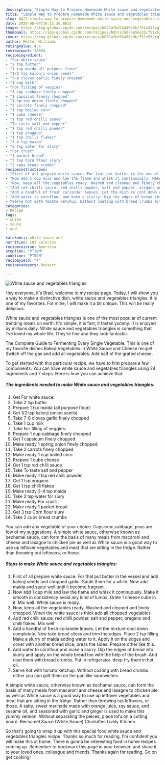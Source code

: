 ```yaml
---
description: "Simple Way to Prepare Homemade White sauce and vegetables triangles"
title: "Simple Way to Prepare Homemade White sauce and vegetables triangles"
slug: 6427-simple-way-to-prepare-homemade-white-sauce-and-vegetables-triangles
date: 2020-08-04T10:11:36.861Z
image: https://img-global.cpcdn.com/recipes/b057a7bd76a50e3b/751x532cq70/white-sauce-and-vegetables-triangles-recipe-main-photo.jpg
thumbnail: https://img-global.cpcdn.com/recipes/b057a7bd76a50e3b/751x532cq70/white-sauce-and-vegetables-triangles-recipe-main-photo.jpg
cover: https://img-global.cpcdn.com/recipes/b057a7bd76a50e3b/751x532cq70/white-sauce-and-vegetables-triangles-recipe-main-photo.jpg
author: Hester Williams
ratingvalue: 4.4
reviewcount: 38094
recipeingredient:
- "For white sauce"
- "2 tsp butter"
- "1 tsp maida all purpose flour"
- "1/2 tsp kalonji onion seeds"
- "7-8 cloves garlic finely chopped"
- "1 cup milk"
- "For filling of veggies"
- "1 cup cabbage finely chopped"
- "1 capsicum finely chopped"
- "1 spring onion finely chopped"
- "2 carrots finely chopped"
- "1 cup boiled corn"
- "1 cube cheese"
- "1 tsp red chilli sauce"
- "To taste salt and pepper"
- "1 tsp red chilli powder"
- "1 tsp oragano"
- "1 tsp chilli flakes"
- "3-4 tsp maida"
- "2 tsp water for slury"
- "For crust"
- "1 packet bread"
- "3 tsp Corn flour slury"
- "2 cups bread crumbs"
recipeinstructions:
- "First of all prepare white sauce. For that put butter in the vessel and add kalonji seeds and chopped garlic. Saute them for a while. Now add maida and saute well until it become fragrant."
- "Now add 1 cup milk and law the flame and whisk it continuously. Make it smooth in consistency avoid any kind of lumps. Grate 1 cheese cube in it. Mix well. White sauce is ready."
- "Now, keep all the vegetables ready. Washed and cleaned and finely chopped. When the white sauce is thick add all chopped vegetables"
- "Add red chilli sauce, red chilli powder, salt and pepper, oregano and chilli flakes. Mix well"
- "Add a handful of fresh coriander leaves. Let the mixture cool down completely. Now take bread slices and trim the edges. Place 2 tsp filling. Make a slurry of maida adding water to it. Apply it on the edges and cover with another bread slice, press the sides. Prepare other like this."
- "Add water to cornflour and make a slurry. Dip the edges of bread into slurry and apply on the whole bread too with the help of the brush. And coat them with bread crumbs. Put in refrigerator. deep fry them in hot oil."
- "Serve hot with tomato ketchup. Without coating with bread crumbs either you can grill them on the pan like sandwiches."
categories:
- Recipe
tags:
- white
- sauce
- and

katakunci: white sauce and 
nutrition: 103 calories
recipecuisine: American
preptime: "PT18M"
cooktime: "PT52M"
recipeyield: "4"
recipecategory: Dessert

---
```



![White sauce and vegetables triangles](https://img-global.cpcdn.com/recipes/b057a7bd76a50e3b/751x532cq70/white-sauce-and-vegetables-triangles-recipe-main-photo.jpg)

Hey everyone, it's Brad, welcome to my recipe page. Today, I will show you a way to make a distinctive dish, white sauce and vegetables triangles. It is one of my favorites. For mine, I will make it a bit unique. This will be really delicious.

White sauce and vegetables triangles is one of the most popular of current trending meals on earth. It's simple, it is fast, it tastes yummy. It is enjoyed by millions daily. White sauce and vegetables triangles is something that I've loved my whole life. They're fine and they look fantastic.

The Complete Guide to Fermenting Every Single Vegetable. This is one of my favorite dishes Baked Vegetables in White Sauce and Cheese recipe! Switch off the gas and add all vegetables. Add half of the grated cheese.


To get started with this particular recipe, we have to first prepare a few components. You can have white sauce and vegetables triangles using 24 ingredients and 7 steps. Here is how you can achieve that.

<!--inarticleads1-->

##### The ingredients needed to make White sauce and vegetables triangles:

1. Get For white sauce:
1. Take 2 tsp butter
1. Prepare 1 tsp maida (all purpose flour)
1. Get 1/2 tsp kalonji (onion seeds)
1. Take 7-8 cloves garlic finely chopped
1. Take 1 cup milk
1. Take For filling of veggies:
1. Prepare 1 cup cabbage finely chopped
1. Get 1 capsicum finely chopped
1. Make ready 1 spring onion finely chopped
1. Take 2 carrots finely chopped
1. Make ready 1 cup boiled corn
1. Prepare 1 cube cheese
1. Get 1 tsp red chilli sauce
1. Take To taste salt and pepper
1. Make ready 1 tsp red chilli powder
1. Get 1 tsp oragano
1. Get 1 tsp chilli flakes
1. Make ready 3-4 tsp maida
1. Take 2 tsp water for slury
1. Make ready For crust:
1. Make ready 1 packet bread
1. Get 3 tsp Corn flour slury
1. Take 2 cups bread crumbs


You can add any vegetable of your choice. Capsicum,cabbage ,peas are few of my suggestions. A simple white sauce, otherwise known as bechamel sauce, can form the basis of many meals from macaroni and cheese and lasagne to chicken pie as well as White sauce is a good way to use up leftover vegetables and meat that are sitting in the fridge. Rather than throwing out leftovers, or those. 

<!--inarticleads2-->

##### Steps to make White sauce and vegetables triangles:

1. First of all prepare white sauce. For that put butter in the vessel and add kalonji seeds and chopped garlic. Saute them for a while. Now add maida and saute well until it become fragrant.
1. Now add 1 cup milk and law the flame and whisk it continuously. Make it smooth in consistency avoid any kind of lumps. Grate 1 cheese cube in it. Mix well. White sauce is ready.
1. Now, keep all the vegetables ready. Washed and cleaned and finely chopped. When the white sauce is thick add all chopped vegetables
1. Add red chilli sauce, red chilli powder, salt and pepper, oregano and chilli flakes. Mix well
1. Add a handful of fresh coriander leaves. Let the mixture cool down completely. Now take bread slices and trim the edges. Place 2 tsp filling. Make a slurry of maida adding water to it. Apply it on the edges and cover with another bread slice, press the sides. Prepare other like this.
1. Add water to cornflour and make a slurry. Dip the edges of bread into slurry and apply on the whole bread too with the help of the brush. And coat them with bread crumbs. Put in refrigerator. deep fry them in hot oil.
1. Serve hot with tomato ketchup. Without coating with bread crumbs either you can grill them on the pan like sandwiches.


A simple white sauce, otherwise known as bechamel sauce, can form the basis of many meals from macaroni and cheese and lasagne to chicken pie as well as White sauce is a good way to use up leftover vegetables and meat that are sitting in the fridge. Rather than throwing out leftovers, or those. A salty, sweet marinade made with orange juice, soy sauce, and sesame oil, and seasoned with garlic and ginger is used to make this yummy version. Without separating the pieces, place tofu on a cutting board. Béchamel Sauce (White Sauce) Charlottes Lively Kitchen. 

So that's going to wrap it up with this special food white sauce and vegetables triangles recipe. Thanks so much for reading. I'm confident you will make this at home. There is gonna be interesting food in home recipes coming up. Remember to bookmark this page in your browser, and share it to your loved ones, colleague and friends. Thanks again for reading. Go on get cooking!
